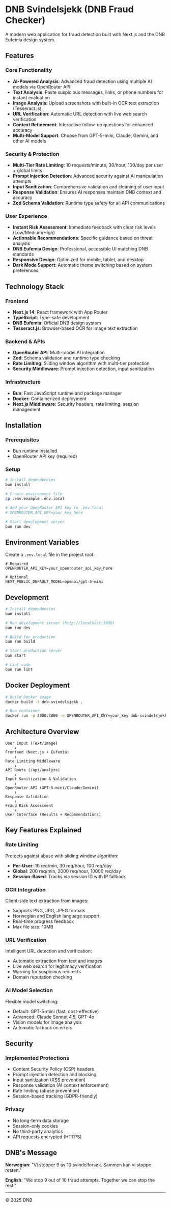 # DNB Svindelsjekk (DNB Fraud Checker)

A modern web application for fraud detection built with Next.js and the DNB Eufemia design system.

## Features

### Core Functionality
- **AI-Powered Analysis**: Advanced fraud detection using multiple AI models via OpenRouter API
- **Text Analysis**: Paste suspicious messages, links, or phone numbers for instant evaluation
- **Image Analysis**: Upload screenshots with built-in OCR text extraction (Tesseract.js)
- **URL Verification**: Automatic URL detection with live web search verification
- **Context Refinement**: Interactive follow-up questions for enhanced accuracy
- **Multi-Model Support**: Choose from GPT-5-mini, Claude, Gemini, and other AI models

### Security & Protection
- **Multi-Tier Rate Limiting**: 10 requests/minute, 30/hour, 100/day per user + global limits
- **Prompt Injection Detection**: Advanced security against AI manipulation attempts
- **Input Sanitization**: Comprehensive validation and cleaning of user input
- **Response Validation**: Ensures AI responses maintain DNB context and accuracy
- **Zod Schema Validation**: Runtime type safety for all API communications

### User Experience
- **Instant Risk Assessment**: Immediate feedback with clear risk levels (Low/Medium/High)
- **Actionable Recommendations**: Specific guidance based on threat analysis
- **DNB Eufemia Design**: Professional, accessible UI matching DNB standards
- **Responsive Design**: Optimized for mobile, tablet, and desktop
- **Dark Mode Support**: Automatic theme switching based on system preferences

## Technology Stack

### Frontend
- **Next.js 14**: React framework with App Router
- **TypeScript**: Type-safe development
- **DNB Eufemia**: Official DNB design system
- **Tesseract.js**: Browser-based OCR for image text extraction

### Backend & APIs
- **OpenRouter API**: Multi-model AI integration
- **Zod**: Schema validation and runtime type checking
- **Rate Limiting**: Sliding window algorithm with multi-tier protection
- **Security Middleware**: Prompt injection detection, input sanitization

### Infrastructure
- **Bun**: Fast JavaScript runtime and package manager
- **Docker**: Containerized deployment
- **Next.js Middleware**: Security headers, rate limiting, session management

## Installation

### Prerequisites
- Bun runtime installed
- OpenRouter API key (required)

### Setup

```bash
# Install dependencies
bun install

# Create environment file
cp .env.example .env.local

# Add your OpenRouter API key to .env.local
# OPENROUTER_API_KEY=your_key_here

# Start development server
bun run dev
```

## Environment Variables

Create a `.env.local` file in the project root:

```env
# Required
OPENROUTER_API_KEY=your_openrouter_api_key_here

# Optional
NEXT_PUBLIC_DEFAULT_MODEL=openai/gpt-5-mini
```

## Development

```bash
# Install dependencies
bun install

# Run development server (http://localhost:3000)
bun run dev

# Build for production
bun run build

# Start production server
bun start

# Lint code
bun run lint
```

## Docker Deployment

```bash
# Build Docker image
docker build -t dnb-svindelsjekk .

# Run container
docker run -p 3000:3000 -e OPENROUTER_API_KEY=your_key dnb-svindelsjekk
```

## Architecture Overview

```
User Input (Text/Image)
    ↓
Frontend (Next.js + Eufemia)
    ↓
Rate Limiting Middleware
    ↓
API Route (/api/analyze)
    ↓
Input Sanitization & Validation
    ↓
OpenRouter API (GPT-5-mini/Claude/Gemini)
    ↓
Response Validation
    ↓
Fraud Risk Assessment
    ↓
User Interface (Results + Recommendations)
```

## Key Features Explained

### Rate Limiting
Protects against abuse with sliding window algorithm:
- **Per-User**: 10 req/min, 30 req/hour, 100 req/day
- **Global**: 200 req/min, 2000 req/hour, 10000 req/day
- **Session-Based**: Tracks via session ID with IP fallback

### OCR Integration
Client-side text extraction from images:
- Supports PNG, JPG, JPEG formats
- Norwegian and English language support
- Real-time progress feedback
- Max file size: 10MB

### URL Verification
Intelligent URL detection and verification:
- Automatic extraction from text and images
- Live web search for legitimacy verification
- Warning for suspicious redirects
- Domain reputation checking

### AI Model Selection
Flexible model switching:
- Default: GPT-5-mini (fast, cost-effective)
- Advanced: Claude Sonnet 4.5, GPT-4o
- Vision models for image analysis
- Automatic fallback on errors

## Security

### Implemented Protections
- Content Security Policy (CSP) headers
- Prompt injection detection and blocking
- Input sanitization (XSS prevention)
- Response validation (AI context enforcement)
- Rate limiting (abuse prevention)
- Session-based tracking (GDPR-friendly)

### Privacy
- No long-term data storage
- Session-only cookies
- No third-party analytics
- API requests encrypted (HTTPS)

## DNB's Message

**Norwegian**: "Vi stopper 9 av 10 svindelforsøk. Sammen kan vi stoppe resten."

**English**: "We stop 9 out of 10 fraud attempts. Together we can stop the rest."

---

© 2025 DNB